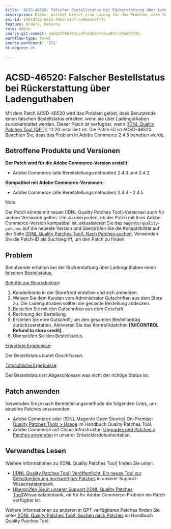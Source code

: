 ```yaml
---
title: 'ACSD-46520: Falscher Bestellstatus bei Rückerstattung über Ladenguthaben'
description: Dieser Artikel bietet eine Lösung für das Problem, dass Benutzende einen falschen Bestellstatus erhalten, wenn sie mithilfe von Store-Guthaben zurückerstattet werden.
exl-id: 8464df22-0223-4ded-a15f-ce06eacdf77c
feature: Orders, Returns
role: Admin
source-git-commit: 2aeb2355b74d1cdfc62b5e7c5aa04fcd0a654733
workflow-type: tm+mt
source-wordcount: '371'
ht-degree: 0%

---
```


# ACSD-46520: Falscher Bestellstatus bei Rückerstattung über Ladenguthaben

Mit dem Patch ACSD-46520 wird das Problem gelöst, dass Benutzende einen falschen Bestellstatus erhalten, wenn sie über Ladenguthaben zurückerstattet werden. Dieser Patch ist verfügbar, wenn [[!DNL Quality Patches Tool (QPT)]](/help/announcements/adobe-commerce-announcements/magento-quality-patches-released-new-tool-to-self-serve-quality-patches.md) 1.1.20 installiert ist. Die Patch-ID ist ACSD-46520. Beachten Sie, dass das Problem in Adobe Commerce 2.4.5 behoben wurde.

## Betroffene Produkte und Versionen

**Der Patch wird für die Adobe Commerce-Version erstellt:**

* Adobe Commerce (alle Bereitstellungsmethoden) 2.4.3 und 2.4.2

**Kompatibel mit Adobe Commerce-Versionen:**

* Adobe Commerce (alle Bereitstellungsmethoden) 2.4.3 - 2.4.5

>[!NOTE]
>
>Der Patch könnte mit neuen [!DNL Quality Patches Tool]-Versionen auch für andere Versionen gelten. Um zu überprüfen, ob der Patch mit Ihrer Adobe Commerce-Version kompatibel ist, aktualisieren Sie das `magento/quality-patches` auf die neueste Version und überprüfen Sie die Kompatibilität auf der Seite [[!DNL Quality Patches Tool]: Nach Patches suchen](https://experienceleague.adobe.com/tools/commerce-quality-patches/index.html?lang=de). Verwenden Sie die Patch-ID als Suchbegriff, um den Patch zu finden.

## Problem

Benutzende erhalten bei der Rückerstattung über Ladenguthaben einen falschen Bestellstatus.

<u>Schritte zur Reproduktion</u>:

1. Kundenkonto in der Storefront erstellen und sich anmelden.
1. Weisen Sie dem Kunden vom Administrator Gutschriften aus dem Store zu. Die Ladenguthaben sollten die gesamte Bestellung abdecken.
1. Bestellen Sie mit den Gutschriften aus dem Geschäft.
1. Rechnung der Bestellung.
1. Erstellen Sie eine Gutschrift, um den gesamten Bestellbetrag zurückzuerstatten.
Aktivieren Sie das Kontrollkästchen **[!UICONTROL Refund to store credit]** .
1. Überprüfen Sie den Bestellstatus.

<u>Erwartete Ergebnisse</u>:

Der Bestellstatus lautet *Geschlossen*.

<u>Tatsächliche Ergebnisse</u>:

Der Bestellstatus ist *Abgeschlossen* was nicht der richtige Status ist.

## Patch anwenden

Verwenden Sie je nach Bereitstellungsmethode die folgenden Links, um einzelne Patches anzuwenden:

* Adobe Commerce oder [!DNL Magento Open Source] On-Premise: [Quality Patches Tools > Usage](https://experienceleague.adobe.com/docs/commerce-operations/tools/quality-patches-tool/usage.html?lang=de) im Handbuch Quality Patches Tool.
* Adobe Commerce auf Cloud-Infrastruktur: [Upgrades und Patches > Patches anwenden](https://experienceleague.adobe.com/de/docs/commerce-cloud-service/user-guide/develop/upgrade/apply-patches) in unserer Entwicklerdokumentation.

## Verwandtes Lesen

Weitere Informationen zu [!DNL Quality Patches Tool] finden Sie unter:

* [[!DNL Quality Patches Tool] Veröffentlicht: Ein neues Tool zur Selbstbedienung hochwertiger Patches](/help/announcements/adobe-commerce-announcements/magento-quality-patches-released-new-tool-to-self-serve-quality-patches.md) in unserer Support-Wissensdatenbank.
* [Überprüfen Sie in unserer Support [!DNL Quality Patches Tool]](https://experienceleague.adobe.com/docs/commerce-knowledge-base/kb/support-tools/patches/check-patch-for-magento-issue-with-magento-quality-patches.html?lang=de)Wissensdatenbank, ob für Ihr Adobe Commerce-Problem ein Patch verfügbar ist.

Weitere Informationen zu anderen in QPT verfügbaren Patches finden Sie unter [[!DNL Quality Patches Tool]: Suchen nach Patches](https://experienceleague.adobe.com/tools/commerce-quality-patches/index.html?lang=de) im Handbuch Quality Patches Tool.
